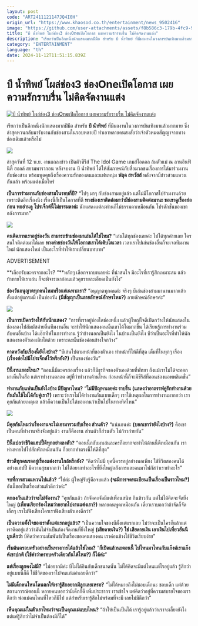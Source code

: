```yaml
---
layout: post
code: "ART2411121147JQ4I0H"
origin_url: "https://www.khaosod.co.th/entertainment/news_9502416"
image: "https://github.com/user-attachments/assets/f8b586c3-179b-4fc9-9d2b-d5b44d1ee66c"
title: "บี น้ำทิพย์ โผล่ช่อง3 ช่องOneเปิดโอกาส เผยความรักราบรื่น ไม่คิดจัดงานแต่ง"
description: "เรียกว่าเป็นอีกหนึ่งนักแสดงมากฝีมือ สำหรับ บี น้ำทิพย์ ที่มีผลงานในวงการบันเทิงมาแล้วมากมาย ซึ่งล่าสุดหวนกลับมารับงานกับช่องสามในรอบหลายปี"
category: "ENTERTAINMENT"
language: "th"
date: 2024-11-12T11:51:15.839Z
---
```


# บี น้ำทิพย์ โผล่ช่อง3 ช่องOneเปิดโอกาส เผยความรักราบรื่น ไม่คิดจัดงานแต่ง

[![บี น้ำทิพย์ โผล่ช่อง3 ช่องOneเปิดโอกาส เผยความรักราบรื่น ไม่คิดจัดงานแต่ง](https://www.khaosod.co.th/wpapp/uploads/2024/11/bee121167-3.jpg "บี น้ำทิพย์ โผล่ช่อง3 ช่องOneเปิดโอกาส เผยความรักราบรื่น ไม่คิดจัดงานแต่ง")](https://www.khaosod.co.th/wpapp/uploads/2024/11/bee121167-3.jpg)

เรียกว่าเป็นอีกหนึ่งนักแสดงมากฝีมือ สำหรับ **บี น้ำทิพย์** ที่มีผลงานในวงการบันเทิงมาแล้วมากมาย ซึ่งล่าสุดหวนกลับมารับงานกับช่องสามในรอบหลายปี ทำเอาหลายคนสงสัยว่าเจ้าตัวหมดสัญญาจากทางช่องเดิมแล้วหรือไม่

![](https://www.khaosod.co.th/wpapp/uploads/2024/11/bee121167-5.jpg)

ล่าสุดวันที่ 12 พ.ย. งานแถลงข่าว เปิดตัวซีรีส์ The Idol Game เกมส์ไอดอล ล้มตัวแม่ ณ ลานอินฟินิตี้ ฮอลล์ สยามพารากอน หลังจบงาน บี น้ำทิพย์ ได้ให้สัมภาษณ์กับสื่อมวลชนเรื่องการได้มาร่วมงานกับช่องสาม พร้อมพูดคุยถึงเรื่องความรักของตนและแฟนหนุ่ม **ฟลุค สหวัสส์** หลังจากมีข่าวสวมแหวนกันแล้ว พร้อมแต่งเมื่อไหร่

**เป็นการร่วมงานกับช่องสามในรอบกี่ปี?** “ไปๆ มาๆ กับช่องสามอยู่แล้ว แต่ไม่มีโอกาสไปร่วมงานด้วยเพราะติดอีกเรื่องนึง เรื่องนี้ก็เป็นโอกาสที่ดี **ทางช่องเราติดต่อมาว่ามีช่องสามติดต่อมานะ ขอเขาดูเรื่องย่อก่อน พออ่านดู โปรเจ็กต์นี้ไม่ธรรมดาค่ะ** นักแสดงแต่ละท่านก็ไม่ธรรมดาเหมือนกัน โปรดักชั่นของเขาอลังการมาก”

![](https://www.khaosod.co.th/wpapp/uploads/2024/11/bee121167-6.jpg)

**คนติดภาพเราอยู่ช่องวัน สามารถข้ามช่องมาเล่นได้ใช่ไหม?** “เล่นได้ทุกช่องเลยค่ะ ไปได้ทุกค่ายเลย ใครสนใจติดต่อมาได้เลย **ทางค่ายช่องวันให้โอกาสเราได้เติบโตเวลา** เวลาเราไปเล่นช่องอื่นก็จะเจอทีมงานใหม่ นักแสดงใหม่ เป็นอะไรที่ทำให้เราเปลี่ยนบทบาท”

ADVERTISEMENT

**เลือกรับละครจากอะไร? “**หลักๆ เลือกจากบทเลยค่ะ ที่น่าสนใจ มีอะไรที่เรารู้สึกเหมาะสม แล้วท้าทายให้เราเล่น ก็จะพิจารณาก่อนแล้วคุยรายละเอียดเป็นยังไง”

**ช่องวันอนุญาตทุกคนไหมหรือแค่เฉพาะเรา?** “อนุญาตทุกคนค่ะ จริงๆ บีเล่นช่องสามมานานมากแล้ว ตั้งแต่อยู่แกรมมี่ เป็นช่องวัน **(มีสัญญาเป็นลายลักษณ์อักษรไหม?)** ลายลักษณ์อักษรค่ะ”

![](https://www.khaosod.co.th/wpapp/uploads/2024/11/bee121167-7.jpg)

**เป็นการเปิดกว้างให้กับนักแสดง?** “การที่เราอยู่ช่องใดช่องหนึ่ง แล้วผู้ใหญ่ใจดีเปิดกว้างให้นักแสดงในช่องลองไปสัมผัสค่ายอื่นทีมงานอื่น จะทำให้นักแสดงคนนั้นเขาได้โตมากขึ้น ได้เรียนรู้การทำงานร่วมกับคนอื่นบ้าง ได้แอ๊กทีฟในการทำงาน รู้ว่าข้างนอกเป็นยังไง ในบ้านเป็นยังไง บีว่าเป็นอะไรที่ทำให้นักแสดงของตัวเองเติบโตด้วย เพราะฉะนั้นช่องค่อนข้างใจกว้าง”

**คาดหวังกับเรื่องนี้ยังไงบ้าง?** “บีเล่นไปตามหน้าที่ของตัวเอง ทำหน้าที่ให้ดีที่สุด เต็มที่ในทุกๆ เรื่อง **(เรื่องต่อไปมีโปรเจ็กต์ไว้หรือยัง?)** เป็นของช่องวัน”

**ปีนี้งานเยอะไหม?** “ตอนนี้มีละครสองเรื่อง แล้วก็มีธุรกิจของตัวเองด้วยที่พัทยา ถึงแม้เราไม่ได้จะออกมาเห็นในสื่อ แต่เราทำงานตลอด อยู่ที่ว่าทำงานด้านไหน ก่อนหน้านี้ก็จะมีซีรีส์ที่ออนช่องแอพพลิเคชั่น”

**ทำงานกับแฟนเป็นยังไงบ้าง มีปัญหาไหม?** “**ไม่มีปัญหาเลยค่ะ ราบรื่น** **(แสดงว่าอาถรรพ์คู่รักทำงานด้วยกันมันใช้ไม่ได้กับคู่เรา?)** เพราะว่าเราไม่ได้ทำงานกันแบบเด็กๆ เราใช้เหตุผลในการทำงานมากกว่า เราคุยกันด้วยเหตุผล แล้วก็ความเป็นไปได้ของงานว่าเป็นไปในทางทิศไหน”

![](https://www.khaosod.co.th/wpapp/uploads/2024/11/bee121167-1.jpg)

**มีคุยกันไหมว่าเรื่องงานจะไม่เอามารวมกับเรื่อง ส่วนตัว?** “แน่นอนค่ะ **(บอกเขาว่ายังไงบ้าง?)** คือเขาเป็นคนที่ทำงานจริงจังอยู่แล้ว งานก็คืองาน ส่วนตัวก็ส่วนตัว ไม่ก้าวก่ายกัน”

**ปีนี้แปลว่าชีวิตแฮปปี้ดีทุกอย่างลงตัว?** “ตอนนี้กลับมาเล่นละครก็อยากจะทำให้ด้านนี้ดีเหมือนกัน เราห่างหายไปไปสักพักเหมือนกัน ก็อยากทำตรงนี้ให้ดีที่สุด”

**ข่าวดีทุกคนรออยู่เรื่องแต่งงานใกล้หรือยัง?** “คิดว่าไม่มี ยุคนี้ควรอยู่อย่างพอเพียง ใช้ชีวิตสองคนได้อย่างแฮปปี้ มีความสุขมากกว่า ไม่ได้อยากทำอะไรที่ยิ่งใหญ่อลังการและคนมาโฟกัสว่าเราทำอะไร”

**จบที่การสวมแหวนไปแล้ว?** “ใช่ค่ะ ผู้ใหญ่รับรู้คือจบแล้ว **(จะมีการจดทะเบียนเป็นเรื่องเป็นราวไหม?)** อันนี้ขอเป็นเรื่องส่วนตัวดีกว่าค่ะ”

**ตกลงกันแล้วว่าจะไม่จัดงาน?** “คุยกันแล้ว ถ้าจัดคงจัดมีแต่เพื่อนสนิท กินข้าวกัน แต่ไม่ได้คิดจะจัดยิ่งใหญ่ **(เพื่อนเรียกร้องไหมว่าอยากไปงานแต่งเรา?)** หลายคนพูดเหมือนกัน เดี๋ยวเราบอกว่าถ้าจัดก็จัดเล็กๆ เราไม่ฟังเสียงใครเราฟังเสียงตัวเองดีกว่า”

**เป็นความตั้งใจของเราตั้งแต่แรกอยู่แล้ว?** “เป็นความใจของบีตั้งแต่แรกเลย ไม่ว่าจะเป็นใครก็แล้วแต่ เราคิดอยู่แล้วว่ามันไม่จำเป็นต้องจัดงานที่ยิ่งใหญ่ **(เสียดายเงิน?) ใช่ เสียดายเงิน เอาเงินไปเที่ยวฮันนีมูนดีกว่า** บีคิดว่าความสัมพันธ์เป็นเรื่องของคนสองคน เราค่อนข้างใช้ชีวิตเรียบง่าย”

**เริ่มต้นครอบครัวอย่างเป็นทางการได้แล้วใช่ไหม?** “**ก็เปิดแล้วนะตอนนี้ ไปไหนมาไหนกับแก๊งค์เราแก๊งค์เขาปกติ (ใช้คำว่าครอบครัวเดียวกันได้ไหม?) ก็ได้ค่ะ**”

**แต่เรื่องลูกคงไม่มี?** “ไม่อยากมีค่ะ บีไม่ได้อินกับเด็กขนาดนั้น ไม่ได้คิดจะมีแต่ไหนแต่ไรอยู่แล้ว รู้สึกว่าอยู่แบบนี้ก็ดี ใช้ชีวิตของเราไปจนแก่เฒ่าเลยดีกว่า”

**ไม่มีเด็กคนไหนโดนตกให้เรารู้สึกอยากมีลูกเลยเหรอ?** “ไม่ได้หมายถึงไม่ชอบเด็กนะ ชอบเด็ก แต่ด้วยสถานการณ์ตอนนี้ หลายคนบอกว่ามีเด็กก็ดี เพิ่มประชากร เราเข้าใจ แต่คิดว่าอยู่ที่ความสบายใจของเราดีกว่า พ่อแม่คนไหนที่ไหวก็มีไป แต่สำหรับเรารู้สึกไม่พร้อมที่จะมี เลยไม่มีดีกว่า”

**เห็นคุณแม่ในตัวเราไหมว่าจะเป็นคุณแม่แบบไหน?** “ถ้าให้เป็นเป็นได้ เรารู้อยู่แล้วว่าเราจะเลี้ยงยังไง แต่แค่รู้สึกว่าไม่จำเป็นต้องมีก็ได้”